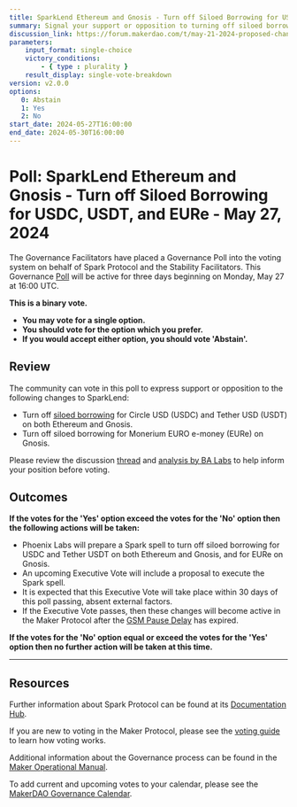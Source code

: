 ```yaml
---
title: SparkLend Ethereum and Gnosis - Turn off Siloed Borrowing for USDC, USDT, and EURe - May 27, 2024
summary: Signal your support or opposition to turning off siloed borrowing for USDC and USDT on both Ethereum mainnet and Gnosis, and for EURe on Gnosis.
discussion_link: https://forum.makerdao.com/t/may-21-2024-proposed-changes-to-sparklend-for-upcoming-spell/24327
parameters:
    input_format: single-choice
    victory_conditions:
        - { type : plurality }
    result_display: single-vote-breakdown
version: v2.0.0
options:
   0: Abstain
   1: Yes
   2: No
start_date: 2024-05-27T16:00:00
end_date: 2024-05-30T16:00:00
---
```

# Poll: SparkLend Ethereum and Gnosis - Turn off Siloed Borrowing for USDC, USDT, and EURe - May 27, 2024

The Governance Facilitators have placed a Governance Poll into the voting system on behalf of Spark Protocol and the Stability Facilitators. This Governance [Poll](https://manual.makerdao.com/governance/governance-cycle/weekly-governance-cycle#weekly-governance-cycle-definitions-mip16c1) will be active for three days beginning on Monday, May 27 at 16:00 UTC.

**This is a binary vote.**

- **You may vote for a single option.**
- **You should vote for the option which you prefer.**
- **If you would accept either option, you should vote 'Abstain'.**

## Review

The community can vote in this poll to express support or opposition to the following changes to SparkLend:

- Turn off [siloed borrowing](https://docs.sparkprotocol.io/developers/sparklend/features/siloed-borrowing) for Circle USD (USDC) and Tether USD (USDT) on both Ethereum and Gnosis.
- Turn off siloed borrowing for Monerium EURO e-money (EURe) on Gnosis.

Please review the discussion [thread](https://forum.makerdao.com/t/may-21-2024-proposed-changes-to-sparklend-for-upcoming-spell/24327) and [analysis by BA Labs](https://forum.makerdao.com/t/may-21-2024-proposed-changes-to-sparklend-for-upcoming-spell/24327/2) to help inform your position before voting.

## Outcomes

**If the votes for the 'Yes' option exceed the votes for the 'No' option then the following actions will be taken:**

- Phoenix Labs will prepare a Spark spell to turn off siloed borrowing for USDC and Tether USDT on both Ethereum and Gnosis, and for EURe on Gnosis.
- An upcoming Executive Vote will include a proposal to execute the Spark spell.
- It is expected that this Executive Vote will take place within 30 days of this poll passing, absent external factors.
- If the Executive Vote passes, then these changes will become active in the Maker Protocol after the [GSM Pause Delay](https://manual.makerdao.com/parameter-index/core/param-gsm-pause-delay) has expired.

**If the votes for the 'No' option equal or exceed the votes for the 'Yes' option then no further action will be taken at this time.**

---

## Resources

Further information about Spark Protocol can be found at its [Documentation Hub](https://docs.sparkprotocol.io/hub).

If you are new to voting in the Maker Protocol, please see the [voting guide](https://manual.makerdao.com/governance/voting-in-makerdao/on-chain-governance) to learn how voting works.

Additional information about the Governance process can be found in the [Maker Operational Manual](https://manual.makerdao.com).

To add current and upcoming votes to your calendar, please see the [MakerDAO Governance Calendar](https://manual.makerdao.com/makerdao/calendars/governance-calendar).
